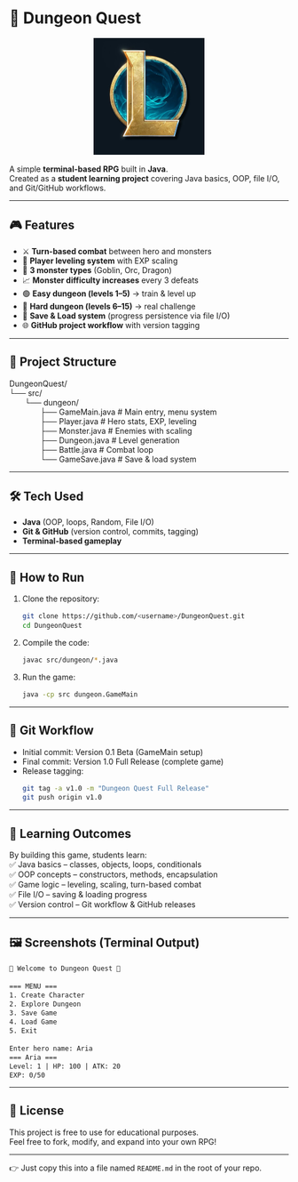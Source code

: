# 🏰 Dungeon Quest  

<p align="center">
  <img src="src/resources/LoL.jpg" width="200" alt="League of Legends Logo">
</p>

A simple **terminal-based RPG** built in **Java**.  
Created as a **student learning project** covering Java basics, OOP, file I/O, and Git/GitHub workflows.  

***

## 🎮 Features
- ⚔️ **Turn-based combat** between hero and monsters  
- 👤 **Player leveling system** with EXP scaling  
- 👹 **3 monster types** (Goblin, Orc, Dragon)  
- 📈 **Monster difficulty increases** every 3 defeats  
- 🟢 **Easy dungeon (levels 1–5)** → train & level up  
- 🔴 **Hard dungeon (levels 6–15)** → real challenge  
- 💾 **Save & Load system** (progress persistence via file I/O)  
- 🌐 **GitHub project workflow** with version tagging  

***

## 📂 Project Structure

DungeonQuest/  
└── src/  
  └── dungeon/  
    ├── GameMain.java  # Main entry, menu system  
    ├── Player.java    # Hero stats, EXP, leveling  
    ├── Monster.java   # Enemies with scaling  
    ├── Dungeon.java   # Level generation  
    ├── Battle.java    # Combat loop  
    └── GameSave.java  # Save & load system  

***

## 🛠️ Tech Used
- **Java** (OOP, loops, Random, File I/O)  
- **Git & GitHub** (version control, commits, tagging)  
- **Terminal-based gameplay**  

***

## 🚀 How to Run
1. Clone the repository:  
   ```bash
   git clone https://github.com/<username>/DungeonQuest.git
   cd DungeonQuest
   ```

2. Compile the code:  
   ```bash
   javac src/dungeon/*.java
   ```

3. Run the game:  
   ```bash
   java -cp src dungeon.GameMain
   ```

***

## 🔧 Git Workflow

- Initial commit: Version 0.1 Beta (GameMain setup)  
- Final commit: Version 1.0 Full Release (complete game)  
- Release tagging:  
  ```bash
  git tag -a v1.0 -m "Dungeon Quest Full Release"
  git push origin v1.0
  ```

***

## 🎯 Learning Outcomes
By building this game, students learn:  
✅ Java basics – classes, objects, loops, conditionals  
✅ OOP concepts – constructors, methods, encapsulation  
✅ Game logic – leveling, scaling, turn-based combat  
✅ File I/O – saving & loading progress  
✅ Version control – Git workflow & GitHub releases  

***

## 🖼️ Screenshots (Terminal Output)


```
🏰 Welcome to Dungeon Quest 🏰

=== MENU ===
1. Create Character
2. Explore Dungeon
3. Save Game
4. Load Game
5. Exit

Enter hero name: Aria
=== Aria ===
Level: 1 | HP: 100 | ATK: 20
EXP: 0/50
```

***

## 📜 License
This project is free to use for educational purposes.  
Feel free to fork, modify, and expand into your own RPG!

***

👉 Just copy this into a file named `README.md` in the root of your repo.
